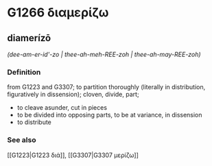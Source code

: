 # G1266 διαμερίζω

## diamerízō

_(dee-am-er-id'-zo | thee-ah-meh-REE-zoh | thee-ah-may-REE-zoh)_

### Definition

from G1223 and G3307; to partition thoroughly (literally in distribution, figuratively in dissension); cloven, divide, part; 

- to cleave asunder, cut in pieces
- to be divided into opposing parts, to be at variance, in dissension
- to distribute

### See also

[[G1223|G1223 διά]], [[G3307|G3307 μερίζω]]
